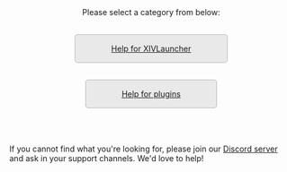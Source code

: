 <style>
  .btnm {
    display: inline-block;
    margin-bottom: 1rem;
    color: rgba(29 29 29);
    background-color: rgba(0 0 0 / 8%);
    border-color: rgba(0 0 0 / 20%);
    border-style: solid;
    border-width: 1px;
    border-radius: 0.3rem;
    transition: color 0.2s, background-color 0.2s, border-color 0.2s;
    padding: 1rem 4rem;
}

.btnm:hover {
    text-decoration: none;
    color: rgba(29 29 29);
    background-color: rgba(0 0 0 / 30%);
    border-color: rgba(0 0 0 / 60%);
}
</style>

<div style="text-align: center;">
Please select a category from below:
<br>
<br>

<div>
  
<a href="https://goatcorp.github.io/faq/xl_troubleshooting" class="btnm">Help for XIVLauncher</a>

<a href="https://goatcorp.github.io/faq/dalamud_troubleshooting" class="btnm">Help for plugins</a>

</div>
</div>

<br>
<br>

<div>
If you cannot find what you're looking for, please join our <a href="https://discord.gg/3NMcUV5">Discord server</a> and ask in your support channels. We'd love to help!
</div>
